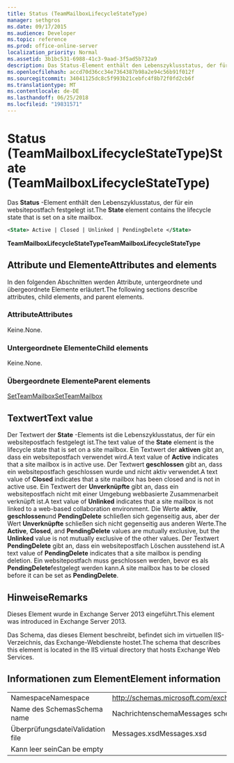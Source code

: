 ```yaml
---
title: Status (TeamMailboxLifecycleStateType)
manager: sethgros
ms.date: 09/17/2015
ms.audience: Developer
ms.topic: reference
ms.prod: office-online-server
localization_priority: Normal
ms.assetid: 3b1bc531-6988-41c3-9aad-3f5ad5b732a9
description: Das Status-Element enthält den Lebenszyklusstatus, der für ein websitepostfach festgelegt ist.
ms.openlocfilehash: accd70d36cc34e7364387b98a2e94c56b91f012f
ms.sourcegitcommit: 34041125dc8c5f993b21cebfc4f8b72f0fd2cb6f
ms.translationtype: MT
ms.contentlocale: de-DE
ms.lasthandoff: 06/25/2018
ms.locfileid: "19831571"
---
```

# <a name="state-teammailboxlifecyclestatetype"></a><span data-ttu-id="e7646-103">Status (TeamMailboxLifecycleStateType)</span><span class="sxs-lookup"><span data-stu-id="e7646-103">State (TeamMailboxLifecycleStateType)</span></span>

<span data-ttu-id="e7646-104">Das **Status** -Element enthält den Lebenszyklusstatus, der für ein websitepostfach festgelegt ist.</span><span class="sxs-lookup"><span data-stu-id="e7646-104">The **State** element contains the lifecycle state that is set on a site mailbox.</span></span> 
  
```XML
<State> Active | Closed | Unlinked | PendingDelete </State>
```

<span data-ttu-id="e7646-105">**TeamMailboxLifecycleStateType**</span><span class="sxs-lookup"><span data-stu-id="e7646-105">**TeamMailboxLifecycleStateType**</span></span>

## <a name="attributes-and-elements"></a><span data-ttu-id="e7646-106">Attribute und Elemente</span><span class="sxs-lookup"><span data-stu-id="e7646-106">Attributes and elements</span></span>

<span data-ttu-id="e7646-107">In den folgenden Abschnitten werden Attribute, untergeordnete und übergeordnete Elemente erläutert.</span><span class="sxs-lookup"><span data-stu-id="e7646-107">The following sections describe attributes, child elements, and parent elements.</span></span>
  
### <a name="attributes"></a><span data-ttu-id="e7646-108">Attribute</span><span class="sxs-lookup"><span data-stu-id="e7646-108">Attributes</span></span>

<span data-ttu-id="e7646-109">Keine.</span><span class="sxs-lookup"><span data-stu-id="e7646-109">None.</span></span>
  
### <a name="child-elements"></a><span data-ttu-id="e7646-110">Untergeordnete Elemente</span><span class="sxs-lookup"><span data-stu-id="e7646-110">Child elements</span></span>

<span data-ttu-id="e7646-111">Keine.</span><span class="sxs-lookup"><span data-stu-id="e7646-111">None.</span></span>
  
### <a name="parent-elements"></a><span data-ttu-id="e7646-112">Übergeordnete Elemente</span><span class="sxs-lookup"><span data-stu-id="e7646-112">Parent elements</span></span>

[<span data-ttu-id="e7646-113">SetTeamMailbox</span><span class="sxs-lookup"><span data-stu-id="e7646-113">SetTeamMailbox</span></span>](setteammailbox.md)
  
## <a name="text-value"></a><span data-ttu-id="e7646-114">Textwert</span><span class="sxs-lookup"><span data-stu-id="e7646-114">Text value</span></span>

<span data-ttu-id="e7646-115">Der Textwert der **State** -Elements ist die Lebenszyklusstatus, der für ein websitepostfach festgelegt ist.</span><span class="sxs-lookup"><span data-stu-id="e7646-115">The text value of the **State** element is the lifecycle state that is set on a site mailbox.</span></span> <span data-ttu-id="e7646-116">Ein Textwert der **aktiven** gibt an, dass ein websitepostfach verwendet wird.</span><span class="sxs-lookup"><span data-stu-id="e7646-116">A text value of **Active** indicates that a site mailbox is in active use.</span></span> <span data-ttu-id="e7646-117">Der Textwert **geschlossen** gibt an, dass ein websitepostfach geschlossen wurde und nicht aktiv verwendet.</span><span class="sxs-lookup"><span data-stu-id="e7646-117">A text value of **Closed** indicates that a site mailbox has been closed and is not in active use.</span></span> <span data-ttu-id="e7646-118">Ein Textwert der **Unverknüpfte** gibt an, dass ein websitepostfach nicht mit einer Umgebung webbasierte Zusammenarbeit verknüpft ist.</span><span class="sxs-lookup"><span data-stu-id="e7646-118">A text value of **Unlinked** indicates that a site mailbox is not linked to a web-based collaboration environment.</span></span> <span data-ttu-id="e7646-119">Die Werte **aktiv**, **geschlossen**und **PendingDelete** schließen sich gegenseitig aus, aber der Wert **Unverknüpfte** schließen sich nicht gegenseitig aus anderen Werte.</span><span class="sxs-lookup"><span data-stu-id="e7646-119">The **Active**, **Closed**, and **PendingDelete** values are mutually exclusive, but the **Unlinked** value is not mutually exclusive of the other values.</span></span> <span data-ttu-id="e7646-120">Der Textwert **PendingDelete** gibt an, dass ein websitepostfach Löschen ausstehend ist.</span><span class="sxs-lookup"><span data-stu-id="e7646-120">A text value of **PendingDelete** indicates that a site mailbox is pending deletion.</span></span> <span data-ttu-id="e7646-121">Ein websitepostfach muss geschlossen werden, bevor es als **PendingDelete**festgelegt werden kann.</span><span class="sxs-lookup"><span data-stu-id="e7646-121">A site mailbox has to be closed before it can be set as **PendingDelete**.</span></span>
  
## <a name="remarks"></a><span data-ttu-id="e7646-122">Hinweise</span><span class="sxs-lookup"><span data-stu-id="e7646-122">Remarks</span></span>

<span data-ttu-id="e7646-123">Dieses Element wurde in Exchange Server 2013 eingeführt.</span><span class="sxs-lookup"><span data-stu-id="e7646-123">This element was introduced in Exchange Server 2013.</span></span>
  
<span data-ttu-id="e7646-124">Das Schema, das dieses Element beschreibt, befindet sich im virtuellen IIS-Verzeichnis, das Exchange-Webdienste hostet.</span><span class="sxs-lookup"><span data-stu-id="e7646-124">The schema that describes this element is located in the IIS virtual directory that hosts Exchange Web Services.</span></span>
  
## <a name="element-information"></a><span data-ttu-id="e7646-125">Informationen zum Element</span><span class="sxs-lookup"><span data-stu-id="e7646-125">Element information</span></span>

|||
|:-----|:-----|
|<span data-ttu-id="e7646-126">Namespace</span><span class="sxs-lookup"><span data-stu-id="e7646-126">Namespace</span></span>  <br/> |http://schemas.microsoft.com/exchange/services/2006/messages  <br/> |
|<span data-ttu-id="e7646-127">Name des Schemas</span><span class="sxs-lookup"><span data-stu-id="e7646-127">Schema name</span></span>  <br/> |<span data-ttu-id="e7646-128">Nachrichtenschema</span><span class="sxs-lookup"><span data-stu-id="e7646-128">Messages schema</span></span>  <br/> |
|<span data-ttu-id="e7646-129">Überprüfungsdatei</span><span class="sxs-lookup"><span data-stu-id="e7646-129">Validation file</span></span>  <br/> |<span data-ttu-id="e7646-130">Messages.xsd</span><span class="sxs-lookup"><span data-stu-id="e7646-130">Messages.xsd</span></span>  <br/> |
|<span data-ttu-id="e7646-131">Kann leer sein</span><span class="sxs-lookup"><span data-stu-id="e7646-131">Can be empty</span></span>  <br/> ||
   

